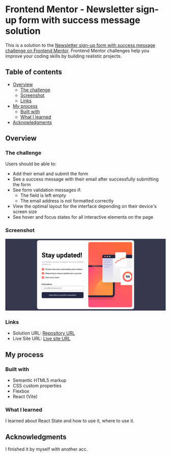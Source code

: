 # Frontend Mentor - Newsletter sign-up form with success message solution

This is a solution to the [Newsletter sign-up form with success message challenge on Frontend Mentor](https://www.frontendmentor.io/challenges/newsletter-signup-form-with-success-message-3FC1AZbNrv). Frontend Mentor challenges help you improve your coding skills by building realistic projects.

## Table of contents

- [Overview](#overview)
  - [The challenge](#the-challenge)
  - [Screenshot](#screenshot)
  - [Links](#links)
- [My process](#my-process)
  - [Built with](#built-with)
  - [What I learned](#what-i-learned)
- [Acknowledgments](#acknowledgments)

## Overview

### The challenge

Users should be able to:

- Add their email and submit the form
- See a success message with their email after successfully submitting the form
- See form validation messages if:
  - The field is left empty
  - The email address is not formatted correctly
- View the optimal layout for the interface depending on their device's screen size
- See hover and focus states for all interactive elements on the page

### Screenshot

![](./public/screen-shot.png)

### Links

- Solution URL: [Repository URL](https://github.com/MgMyatHtayKhant/newsletter-sign-up-form)
- Live Site URL: [Live site URL](https://ephemeral-sawine-e8727d.netlify.app/)

## My process

### Built with

- Semantic HTML5 markup
- CSS custom properties
- Flexbox
- React (Vite)

### What I learned

I learned about React State and how to use it, where to use it.

## Acknowledgments

I finished it by myself with another acc.
